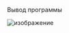 Вывод программы

![изображение](https://github.com/user-attachments/assets/86ca4090-a48e-4b57-be66-55695fdef2fb)
